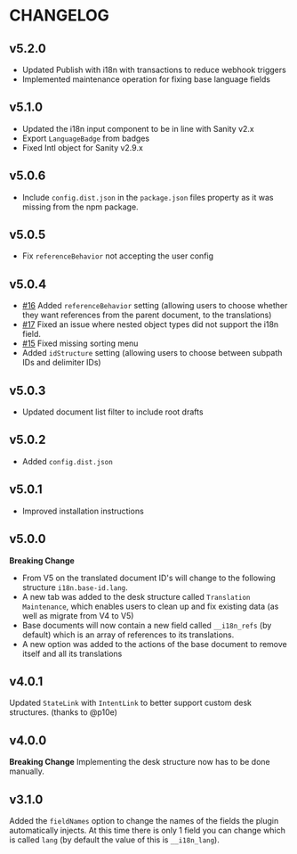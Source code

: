 # CHANGELOG

## v5.2.0
* Updated Publish with i18n with transactions to reduce webhook triggers
* Implemented maintenance operation for fixing base language fields

## v5.1.0
* Updated the i18n input component to be in line with Sanity v2.x
* Export `LanguageBadge` from badges
* Fixed Intl object for Sanity v2.9.x
## v5.0.6
* Include `config.dist.json` in the `package.json` files property as it was missing from the npm package.

## v5.0.5
* Fix `referenceBehavior` not accepting the user config

## v5.0.4
* [#16](https://github.com/LiamMartens/sanity-plugin-intl-input/issues/16) Added `referenceBehavior` setting (allowing users to choose whether they want references from the parent document, to the translations)
* [#17](https://github.com/LiamMartens/sanity-plugin-intl-input/issues/17) Fixed an issue where nested object types did not support the i18n field.
* [#15](https://github.com/LiamMartens/sanity-plugin-intl-input/issues/15) Fixed missing sorting menu
* Added `idStructure` setting (allowing users to choose between subpath IDs and delimiter IDs)

## v5.0.3
* Updated document list filter to include root drafts

## v5.0.2
* Added `config.dist.json`

## v5.0.1
* Improved installation instructions

## v5.0.0
**Breaking Change**
* From V5 on the translated document ID's will change to the following structure `i18n.base-id.lang`.
* A new tab was added to the desk structure called `Translation Maintenance`, which enables users to clean up and fix existing data (as well as migrate from V4 to V5)
* Base documents will now contain a new field called `__i18n_refs` (by default) which is an array of references to its translations.
* A new option was added to the actions of the base document to remove itself and all its translations

## v4.0.1
Updated `StateLink` with `IntentLink` to better support custom desk structures. (thanks to @p10e)

## v4.0.0
**Breaking Change**
Implementing the desk structure now has to be done manually. 

## v3.1.0
Added the `fieldNames` option to change the names of the fields the plugin automatically injects.
At this time there is only 1 field you can change which is called `lang` (by default the value of this is `__i18n_lang`).
